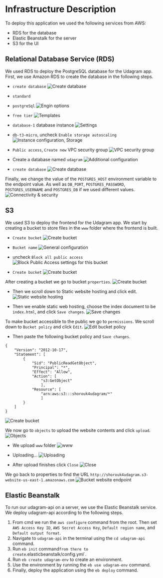 # Infrastructure Description

To deploy this application we used the following services from AWS:
- RDS for the database
- Elastic Beanstalk for the server
- S3 for the UI

## Relational Database Service (RDS)
We used RDS to deploy the PostgreSQL database for the Udagram app. First, we use Amazon RDS to create the database in the following steps.
- `create database`
 ![Create database](/docs/screenshots/RDS/RDS1.png)

- `standard`
- `postgreSql`
![Engin options](/docs/screenshots/RDS/RDS2.png)

- `free tier`
![Templates](/docs/screenshots/RDS/RDS3.png)

- `database-1` database instance
![Settings](/docs/screenshots/RDS/RDS4.png)

- `db-t3-micro`, uncheck `Enable storage autoscaling`
![Instance configuration, Storage](/docs/screenshots/RDS/RDS5.png)

- `Public access`, `Create new` VPC security group
![VPC security group](/docs/screenshots/RDS/RDS6.png)

- Create a database named `udagram`
![Additional configuration](/docs/screenshots/RDS/RDS9.png)

- `create database`
![Create database](/docs/screenshots/RDS/RDS6.png)

Finally, we change the value of the `POSTGRES_HOST` environment variable to the endpoint value. As well as `DB_PORT`, `POSTGRES_PASSWORD`, `POSTGRES_USERNAME` and `POSTGRES_DB` if we used different values. 
![Connectivity & security](/docs/screenshots/RDS/RDS7.png)

## S3
We used S3 to deploy the frontend for the Udagram app. We start by creating a bucket to store files in the `www` folder where the frontend is built.

- `Create bucket`
![Create bucket](/docs/screenshots/S3/bucket_create1.png)

- `Bucket name`
![General configuration](/docs/screenshots/S3/bucket_create2.png)

- uncheck `Block all public access`
![Block Public Access settings for this bucket](/docs/screenshots/S3/bucket_create3.png)

- `Create bucket`
![Create bucket](/docs/screenshots/S3/bucket_create4.png)

After creating a bucket we go to bucket `properties`.
![Create bucket](/docs/screenshots/S3/bucket_properties1.jpg)

- Then we scroll down to Static website hosting and click edit.
![Static website hosting](/docs/screenshots/S3/bucket_properties2.jpg)

- Then we enable static web hosting, choose the index document to be `index.html`, and click `Save changes`.
![Save changes](/docs/screenshots/S3/bucket_properties3.jpg)

To make bucket accessible to the public we go to `permissions`. We scroll down to `Bucket policy` and click `Edit`.
![Edit bucket policy](/docs/screenshots/S3/bucket_permissions1.jpg)

- Then paste the following bucket policy and `Save changes`.
```
{
	"Version": "2012-10-17",
	"Statement": [
		{
			"Sid": "PublicReadGetObject",
			"Principal": "*",
			"Effect": "Allow",
			"Action": [
			    "s3:GetObject"
			    ],
			"Resource": [
			    "arn:aws:s3:::shorouk4udagram/*"
			    ]
		}
	]
}
```
![Create bucket](/docs/screenshots/S3/bucket_permissions2.jpg)

We now go to `objects` to upload the website contents and click `upload`.
![Objects](/docs/screenshots/S3/bucket_upload1.jpg)

- We upload `www` folder
![www](/docs/screenshots/S3/bucket_upload3.jpg)

- Uploading...
![Uploading](/docs/screenshots/S3/bucket_upload4.jpg)

- After upload finishes click `Close`
![Close](/docs/screenshots/S3/bucket_upload5.jpg)

We go back to properties to find the URL `http://shorouk4udagram.s3-website-us-east-1.amazonaws.com`
![Bucket website endpoint](/docs/screenshots/S3/bucket_properties4.jpg)

## Elastic Beanstalk
To run our udagram-api on a server, we use the Elastic Beanstalk service. We deploy udagram-api according to the following steps.
1. From cmd we run the `aws configure` command from the root. Then set `AWS Access Key ID`, `AWS Secret Access Key`, `Default region name`, and `Default output format`.
2. Navigate to `udagram-api` in the terminal using the `cd udagram-api` command.
3. Run `eb init` command` from there to create `.elasticbeanstalk/config.yml`.
4. Run `eb create udagram-env` to create an environment.
5. Use the environment by running the `eb use udagram-env` command.
6. Finally, deploy the application using the `eb deploy` command.

